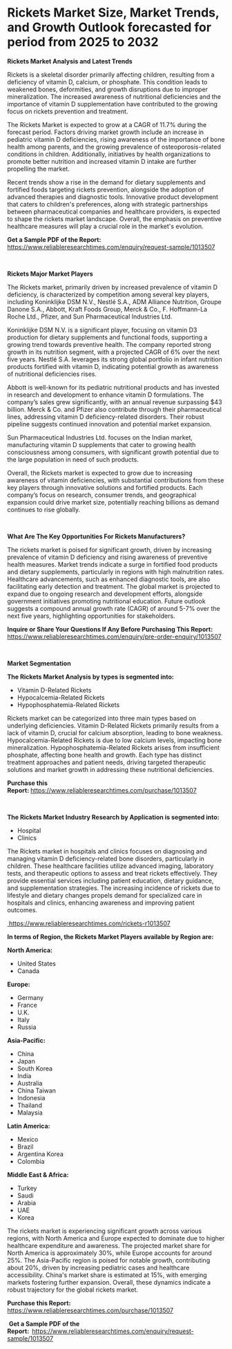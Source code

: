 <p><h1>Rickets Market Size, Market Trends, and Growth Outlook forecasted for period from 2025 to 2032</h1></p><p><strong>Rickets Market Analysis and Latest Trends</strong></p>
<p><p>Rickets is a skeletal disorder primarily affecting children, resulting from a deficiency of vitamin D, calcium, or phosphate. This condition leads to weakened bones, deformities, and growth disruptions due to improper mineralization. The increased awareness of nutritional deficiencies and the importance of vitamin D supplementation have contributed to the growing focus on rickets prevention and treatment.</p><p>The Rickets Market is expected to grow at a CAGR of 11.7% during the forecast period. Factors driving market growth include an increase in pediatric vitamin D deficiencies, rising awareness of the importance of bone health among parents, and the growing prevalence of osteoporosis-related conditions in children. Additionally, initiatives by health organizations to promote better nutrition and increased vitamin D intake are further propelling the market.</p><p>Recent trends show a rise in the demand for dietary supplements and fortified foods targeting rickets prevention, alongside the adoption of advanced therapies and diagnostic tools. Innovative product development that caters to children's preferences, along with strategic partnerships between pharmaceutical companies and healthcare providers, is expected to shape the rickets market landscape. Overall, the emphasis on preventive healthcare measures will play a crucial role in the market's evolution. </p></p>
<p><strong>Get a Sample PDF of the Report:&nbsp;</strong> <a href="https://www.reliableresearchtimes.com/enquiry/request-sample/1013507?utm_campaign=2220&utm_medium=2&utm_source=Github&utm_content=ia&utm_term=17042025&utm_id=rickets">https://www.reliableresearchtimes.com/enquiry/request-sample/1013507</a></p>
<p>&nbsp;</p>
<p><strong>Rickets Major Market Players</strong></p>
<p><p>The Rickets market, primarily driven by increased prevalence of vitamin D deficiency, is characterized by competition among several key players, including Koninklijke DSM N.V., Nestlé S.A., ADM Alliance Nutrition, Groupe Danone S.A., Abbott, Kraft Foods Group, Merck & Co., F. Hoffmann-La Roche Ltd., Pfizer, and Sun Pharmaceutical Industries Ltd. </p><p>Koninklijke DSM N.V. is a significant player, focusing on vitamin D3 production for dietary supplements and functional foods, supporting a growing trend towards preventive health. The company reported strong growth in its nutrition segment, with a projected CAGR of 6% over the next five years. Nestlé S.A. leverages its strong global portfolio in infant nutrition products fortified with vitamin D, indicating potential growth as awareness of nutritional deficiencies rises.</p><p>Abbott is well-known for its pediatric nutritional products and has invested in research and development to enhance vitamin D formulations. The company’s sales grew significantly, with an annual revenue surpassing $43 billion. Merck & Co. and Pfizer also contribute through their pharmaceutical lines, addressing vitamin D deficiency-related disorders. Their robust pipeline suggests continued innovation and potential market expansion.</p><p>Sun Pharmaceutical Industries Ltd. focuses on the Indian market, manufacturing vitamin D supplements that cater to growing health consciousness among consumers, with significant growth potential due to the large population in need of such products. </p><p>Overall, the Rickets market is expected to grow due to increasing awareness of vitamin deficiencies, with substantial contributions from these key players through innovative solutions and fortified products. Each company’s focus on research, consumer trends, and geographical expansion could drive market size, potentially reaching billions as demand continues to rise globally.</p></p>
<p>&nbsp;</p>
<p><strong>What Are The Key Opportunities For Rickets Manufacturers?</strong></p>
<p><p>The rickets market is poised for significant growth, driven by increasing prevalence of vitamin D deficiency and rising awareness of preventive health measures. Market trends indicate a surge in fortified food products and dietary supplements, particularly in regions with high malnutrition rates. Healthcare advancements, such as enhanced diagnostic tools, are also facilitating early detection and treatment. The global market is projected to expand due to ongoing research and development efforts, alongside government initiatives promoting nutritional education. Future outlook suggests a compound annual growth rate (CAGR) of around 5-7% over the next five years, highlighting opportunities for stakeholders.</p></p>
<p><strong>Inquire or Share Your Questions If Any Before Purchasing This Report:</strong> <a href="https://www.reliableresearchtimes.com/enquiry/pre-order-enquiry/1013507?utm_campaign=2220&utm_medium=2&utm_source=Github&utm_content=ia&utm_term=17042025&utm_id=rickets">https://www.reliableresearchtimes.com/enquiry/pre-order-enquiry/1013507</a></p>
<p>&nbsp;</p>
<p><strong>Market Segmentation</strong></p>
<p><strong>The Rickets Market Analysis by types is segmented into:</strong></p>
<p><ul><li>Vitamin D-Related Rickets</li><li>Hypocalcemia-Related Rickets</li><li>Hypophosphatemia-Related Rickets</li></ul></p>
<p><p>Rickets market can be categorized into three main types based on underlying deficiencies. Vitamin D-Related Rickets primarily results from a lack of vitamin D, crucial for calcium absorption, leading to bone weakness. Hypocalcemia-Related Rickets is due to low calcium levels, impacting bone mineralization. Hypophosphatemia-Related Rickets arises from insufficient phosphate, affecting bone health and growth. Each type has distinct treatment approaches and patient needs, driving targeted therapeutic solutions and market growth in addressing these nutritional deficiencies.</p></p>
<p><strong>Purchase this Report:&nbsp;</strong><a href="https://www.reliableresearchtimes.com/purchase/1013507?utm_campaign=2220&utm_medium=2&utm_source=Github&utm_content=ia&utm_term=17042025&utm_id=rickets">https://www.reliableresearchtimes.com/purchase/1013507</a></p>
<p>&nbsp;</p>
<p><strong>The Rickets Market Industry Research by Application is segmented into:</strong></p>
<p><ul><li>Hospital</li><li>Clinics</li></ul></p>
<p><p>The Rickets market in hospitals and clinics focuses on diagnosing and managing vitamin D deficiency-related bone disorders, particularly in children. These healthcare facilities utilize advanced imaging, laboratory tests, and therapeutic options to assess and treat rickets effectively. They provide essential services including patient education, dietary guidance, and supplementation strategies. The increasing incidence of rickets due to lifestyle and dietary changes propels demand for specialized care in hospitals and clinics, enhancing awareness and improving patient outcomes.</p></p>
<p><a href="https://www.reliableresearchtimes.com/rickets-r1013507?utm_campaign=2220&utm_medium=2&utm_source=Github&utm_content=ia&utm_term=17042025&utm_id=rickets">&nbsp;https://www.reliableresearchtimes.com/rickets-r1013507</a></p>
<p><strong>In terms of Region, the Rickets Market Players available by Region are:</strong></p>
<p>
    <p> <strong> North America: </strong>
        <ul>
            <li>United States</li>
            <li>Canada</li>
        </ul>
        </p> 
    <p> <strong> Europe: </strong>
        <ul>
            <li>Germany</li>
            <li>France</li>
            <li>U.K.</li>
            <li>Italy</li>
            <li>Russia</li>
        </ul>
        </p> 
    <p> <strong> Asia-Pacific: </strong>
        <ul>
            <li>China</li>
            <li>Japan</li>
            <li>South Korea</li>
            <li>India</li>
            <li>Australia</li>
            <li>China Taiwan</li>
            <li>Indonesia</li>
            <li>Thailand</li>
            <li>Malaysia</li>
        </ul>
        </p> 
    <p> <strong> Latin America: </strong>
        <ul>
            <li>Mexico</li>
            <li>Brazil</li>
            <li>Argentina Korea</li>
            <li>Colombia</li>
        </ul>
        </p> 
    <p> <strong> Middle East & Africa: </strong>
        <ul>
            <li>Turkey</li>
            <li>Saudi</li>
            <li>Arabia</li>
            <li>UAE</li>
            <li>Korea</li>
        </ul>
    </p>
    </p>
<p><p>The rickets market is experiencing significant growth across various regions, with North America and Europe expected to dominate due to higher healthcare expenditure and awareness. The projected market share for North America is approximately 30%, while Europe accounts for around 25%. The Asia-Pacific region is poised for notable growth, contributing about 20%, driven by increasing pediatric cases and healthcare accessibility. China's market share is estimated at 15%, with emerging markets fostering further expansion. Overall, these dynamics indicate a robust trajectory for the global rickets market.</p></p>
<p><strong>Purchase this Report: </strong><a href="https://www.reliableresearchtimes.com/purchase/1013507?utm_campaign=2220&utm_medium=2&utm_source=Github&utm_content=ia&utm_term=17042025&utm_id=rickets">https://www.reliableresearchtimes.com/purchase/1013507</a></p>
<p>&nbsp;<strong>Get a Sample PDF of the Report:&nbsp;&nbsp;</strong><a href="https://www.reliableresearchtimes.com/enquiry/request-sample/1013507?utm_campaign=2220&utm_medium=2&utm_source=Github&utm_content=ia&utm_term=17042025&utm_id=rickets">https://www.reliableresearchtimes.com/enquiry/request-sample/1013507</a></p>
<p><strong></strong></p>
<p><p></p><p></p><p></p></p>
